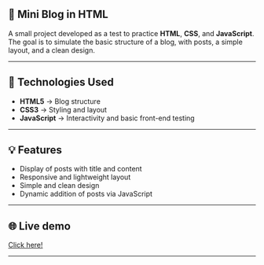 ## 📝 Mini Blog in HTML

A small project developed as a test to practice **HTML**, **CSS**, and **JavaScript**.  
The goal is to simulate the basic structure of a blog, with posts, a simple layout, and a clean design.

---

## 🚀 Technologies Used

- **HTML5** → Blog structure  
- **CSS3** → Styling and layout  
- **JavaScript** → Interactivity and basic front-end testing  

---

## 💡 Features

- Display of posts with title and content  
- Responsive and lightweight layout  
- Simple and clean design  
- Dynamic addition of posts via JavaScript

---

## 🌐 Live demo
[Click here!](https://bellzituh.github.io/SimpleBlogPage-BSB/)

---
